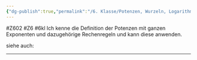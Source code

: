 ```yaml
---
{"dg-publish":true,"permalink":"/6. Klasse/Potenzen, Wurzeln, Logarithmen/Potenzen mit ganzen Exponenten und Rechenregeln/"}
---
```


#Z602 #Z6 #6kl
Ich kenne die Definition der Potenzen mit ganzen Exponenten und dazugehörige Rechenregeln und kann diese anwenden.

siehe auch:
___
